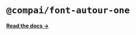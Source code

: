 # `@compai/font-autour-one`

[**Read the docs &rarr;**](https://components.ai/docs/typefaces/autour-one)
